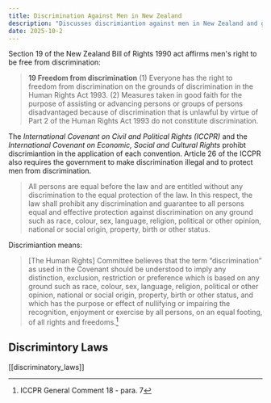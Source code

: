```yaml
---
title: Discrimination Against Men in New Zealand
description: "Discusses discrimiantion against men in New Zealand and gives clear examples."
date: 2025-10-2
---
```


Section 19 of the New Zealand Bill of Rights 1990 act affirms men's right to be free from discrimination:

> **19 Freedom from discrimination**
>(1) Everyone has the right to freedom from discrimination on the grounds of discrimination in the Human Rights Act 1993.
>(2) Measures taken in good faith for the purpose of assisting or advancing persons or groups of persons disadvantaged because of discrimination that is unlawful by virtue of Part 2 of the Human Rights Act 1993 do not constitute discrimination.

The *International Covenant on Civil and Political Rights (ICCPR)* and the *International Covenant on Economic, Social and Cultural Rights* prohibt discrimiantion in the application of each convention. Article 26 of the ICCPR also requires the government to make discrimination illegal and to protect men from discrimination.
> All persons are equal before the law and are entitled without any discrimination to the equal protection of the law. In this respect, the law shall prohibit any discrimination and guarantee to all persons equal and effective protection against discrimination on any ground such as race, colour, sex, language, religion, political or other opinion, national or social origin, property, birth or other status.

Discrimiantion means:
> [The Human Rights] Committee believes that the term “discrimination” as used in the
Covenant should be understood to imply any distinction, exclusion, restriction or
preference which is based on any ground such as race, colour, sex, language, religion,
political or other opinion, national or social origin, property, birth or other status, and
which has the purpose or effect of nullifying or impairing the recognition, enjoyment
or exercise by all persons, on an equal footing, of all rights and freedoms.[^1]




## Discrimintory Laws
[[discriminatory_laws]]

[^1]: ICCPR General Comment 18 - para. 7
